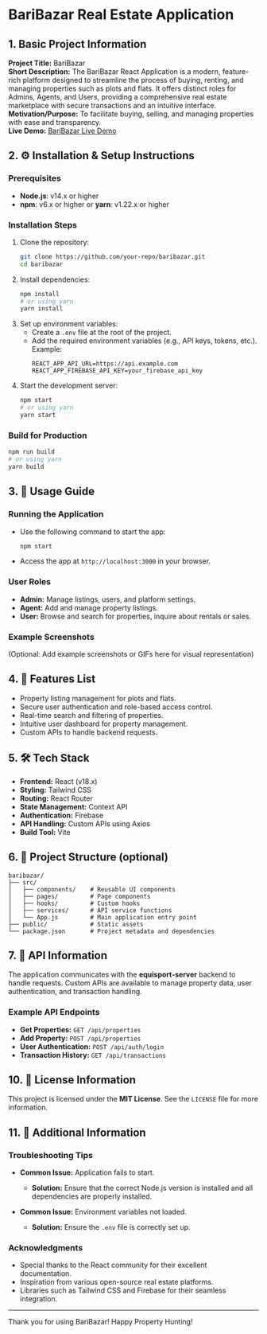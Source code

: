 
# BariBazar Real Estate Application

## 1. Basic Project Information
**Project Title:** BariBazar  
**Short Description:** The BariBazar React Application is a modern, feature-rich platform designed to streamline the process of buying, renting, and managing properties such as plots and flats. It offers distinct roles for Admins, Agents, and Users, providing a comprehensive real estate marketplace with secure transactions and an intuitive interface.  
**Motivation/Purpose:** To facilitate buying, selling, and managing properties with ease and transparency.  
**Live Demo:** [BariBazar Live Demo](https://baribazar-9589d.web.app/)

## 2. ⚙️ Installation & Setup Instructions
### Prerequisites
- **Node.js**: v14.x or higher  
- **npm**: v6.x or higher or **yarn**: v1.22.x or higher

### Installation Steps
1. Clone the repository:
   ```bash
   git clone https://github.com/your-repo/baribazar.git
   cd baribazar
   ```
2. Install dependencies:
   ```bash
   npm install
   # or using yarn
   yarn install
   ```
3. Set up environment variables:
   - Create a `.env` file at the root of the project.
   - Add the required environment variables (e.g., API keys, tokens, etc.). Example:
     ```env
     REACT_APP_API_URL=https://api.example.com
     REACT_APP_FIREBASE_API_KEY=your_firebase_api_key
     ```
4. Start the development server:
   ```bash
   npm start
   # or using yarn
   yarn start
   ```

### Build for Production
```bash
npm run build
# or using yarn
yarn build
```

## 3. 🚀 Usage Guide
### Running the Application
- Use the following command to start the app:
  ```bash
  npm start
  ```
- Access the app at `http://localhost:3000` in your browser.

### User Roles
- **Admin:** Manage listings, users, and platform settings.
- **Agent:** Add and manage property listings.
- **User:** Browse and search for properties, inquire about rentals or sales.

### Example Screenshots
(Optional: Add example screenshots or GIFs here for visual representation)

## 4. 🌟 Features List
- Property listing management for plots and flats.
- Secure user authentication and role-based access control.
- Real-time search and filtering of properties.
- Intuitive user dashboard for property management.
- Custom APIs to handle backend requests.

## 5. 🛠️ Tech Stack
- **Frontend:** React (v18.x)
- **Styling:** Tailwind CSS
- **Routing:** React Router
- **State Management:** Context API
- **Authentication:** Firebase
- **API Handling:** Custom APIs using Axios
- **Build Tool:** Vite

## 6. 📂 Project Structure (optional)
```
baribazar/
├── src/
│   ├── components/    # Reusable UI components
│   ├── pages/         # Page components
│   ├── hooks/         # Custom hooks
│   ├── services/      # API service functions
│   └── App.js         # Main application entry point
├── public/            # Static assets
└── package.json       # Project metadata and dependencies
```

## 7. 🔗 API Information
The application communicates with the **equisport-server** backend to handle requests. Custom APIs are available to manage property data, user authentication, and transaction handling.

### Example API Endpoints
- **Get Properties:** `GET /api/properties`
- **Add Property:** `POST /api/properties`
- **User Authentication:** `POST /api/auth/login`
- **Transaction History:** `GET /api/transactions`

## 10. 📜 License Information
This project is licensed under the **MIT License**. See the `LICENSE` file for more information.

## 11. 🎯 Additional Information
### Troubleshooting Tips
- **Common Issue:** Application fails to start.
  - **Solution:** Ensure that the correct Node.js version is installed and all dependencies are properly installed.

- **Common Issue:** Environment variables not loaded.
  - **Solution:** Ensure the `.env` file is correctly set up.

### Acknowledgments
- Special thanks to the React community for their excellent documentation.
- Inspiration from various open-source real estate platforms.
- Libraries such as Tailwind CSS and Firebase for their seamless integration.

---
Thank you for using BariBazar! Happy Property Hunting!
